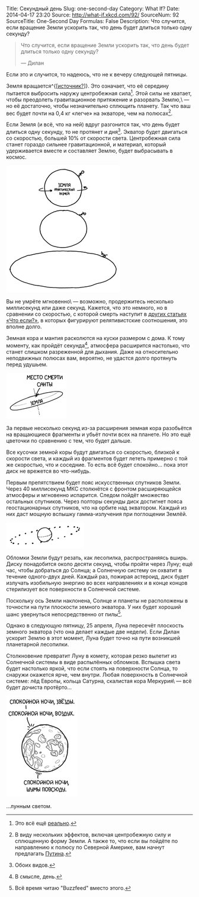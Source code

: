 Title: Секундный день
Slug: one-second-day
Category: What If?
Date: 2014-04-17 23:20
Source: http://what-if.xkcd.com/92/
SourceNum: 92
SourceTitle: One-Second Day
Formulas: False
Description: Что случится, если вращение Земли ускорить так, что день будет длиться только одну секунду?

> Что случится, если вращение Земли ускорить так, что день будет длиться только одну секунду?
>
> — Дилан

Если это и случится, то надеюсь, что не к вечеру следующей пятницы.

Земля вращается^{[[источник?][1]]}. Это означает, что её середину пытается выбросить наружу центробежная сила[^1]. Этой силы не хватает, чтобы преодолеть гравитационное притяжение и разорвать Землю,\ — но её достаточно, чтобы незначительно сплющить планету. Так что ваш вес будет почти на 0,4 кг «легче» на экваторе, чем на полюсах[^2].

[^1]: Это всё ещё [реально][2].

[^2]: В виду нескольких эффектов, включая центробежную силу и сплющенную форму Земли. А также то, что если вы пойдёте по направлению к полюсу по Северной Америке, вам начнут предлагать [Путина](http://ru.wikipedia.org/wiki/Путин_(блюдо)).

Если Земля (и всё, что на ней) вдруг разгонится так, что день будет длиться одну секунду, то не протянет и дня[^3]. Экватор будет двигаться со скоростью, большей 10% от скорости света. Центробежная сила станет гораздо сильнее гравитационной, и материал, который удерживается вместе и составляет Землю, будет выбрасывать в космос.

[^3]: Обоих видов.

![](/uploads/092-one-second-day/day_apart_ru.png "Если лечь, когда это произойдёт, то из-за странностей геометрии конец наступит в кувырках через голову и через ноги.")

Вы не умрёте мгновенно\ — возможно, продержитесь несколько миллисекунд или даже секунд. Кажется, что это немного, но в сравнении со скоростью, с которой смерть наступит в [других статьях «Что если?»][3], в которых фигурируют релятивистские соотношения, это вполне долго.

Земная кора и мантия расколются на куски размером с дома. К тому моменту, как пройдёт секунда[^4], атмосфера расширится настолько, что станет слишком разреженной для дыхания. Даже на относительно неподвижных полюсах вам, вероятно, не удастся долго протянуть перед удушьем.

[^4]: В смысле, день.

![](/uploads/092-one-second-day/day_polar_ru.png "Его смерть не имела к этому отношения: он утонул годами ранее из-за несчастного случая.")

За первые несколько секунд из-за расширения земная кора разобьётся на вращающиеся фрагменты и убьёт почти всех на планете. Но это ещё цветочки по сравнению с тем, что будет дальше.

Все кусочки земной коры будут двигаться со скоростью, близкой к скорости света, и каждый из фрагментов будет лететь примерно с той же скоростью, что и соседние. То есть всё будет спокойно… пока этот диск не врежется во что-нибудь.

Первым препятствием будет пояс искусственных спутников Земли. Через 40 миллисекунд МКС столкнётся с фронтом расширяющейся атмосферы и мгновенно испарится. Следом пойдёт множество остальных спутников. Через полторы секунды диск достигнет пояса геостационарных спутников, что на орбите над экватором. Каждый из них даст мощную вспышку гамма-излучения при поглощении Землёй.

![](/uploads/092-one-second-day/day_geo.png "Спутники сплетаются в настоящий Ловец Снов из передач Говарда Стерна.")

Обломки Земли будут резать, как лесопилка, распространяясь вширь. Диску понадобится около десяти секунд, чтобы пройти через Луну; ещё час, чтобы добраться до Солнца; а Солнечную систему он охватит в течение одного-двух дней. Каждый раз, пожирая астероид, диск будет излучать изобильную энергию во всех направлениях и в конце концов стерилизует все поверхности в Солнечной системе.

Поскольку ось Земли наклонена, Солнце и планеты не расположены в точности на пути плоскости земного экватора. У них будет хороший шанс увернуться непосредственно от пилы[^5].

[^5]: Всё время читаю "Buzzfeed" вместо этого[^a].

[^a]: «Лесопилка» в оригинале\ — “Buzzsaw”.

Однако в следующую пятницу, 25 апреля, Луна пересечёт плоскость земного экватора (что она делает каждые две недели). Если Дилан ускорит Землю в этот момент, Луна будет точно на пути возникшей планетарной лесопилки.

Столкновение превратит Луну в комету, которая резко вылетит из Солнечной системы в виде распылённых обломков. Вспышка света будет настолько яркой, что если стоять на поверхности Солнца, то снаружи окажется ярче, чем внутри. Любая поверхность в Солнечной системе: лёд Европы, кольца Сатурна, скалистая кора Меркурия\ — всё будет дочиста протёрто…

![](/uploads/092-one-second-day/day_goodnight_ru.png "Не могу читать «Спокойной ночи, луна» кому-либо без окончания «Спокойной ночи, Найт Вэйл. Спокойной ночи».")

…лунным светом.

[1]: http://www.timecube.com/

[2]: http://xkcd.ru/123/

[3]: /relativistic-baseball/
